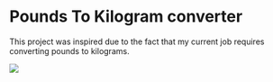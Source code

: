 # Pounds To Kilogram converter

This project was inspired due to the fact that my current job requires converting pounds to kilograms.

<p>
<img src="https://user-images.githubusercontent.com/6277603/49768268-a182e380-fc90-11e8-8e19-441897e0610a.png"/>
</p>
